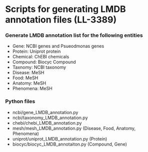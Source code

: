 # Scripts for generating LMDB annotation files (LL-3389)

### Generate LMDB annotation list for the following entities
- Gene: NCBI genes and Psueodmonas genes
- Protein: Uniprot protein
- Chemical: ChEBI chemicals
- Compound: Biocyc Compound
- Taxnomy: NCBI taxonomy
- Disease: MeSH
- Food: MeSH
- Anatomy: MeSH
- Phenomena: MeSH


### Python files
- ncbi/gene_LMDB_annotation.py
- ncbi/taxonomy_LMDB_annotation.py
- chebi/chebi_LMDB_annotation.py
- mesh/mesh_LMDB_annotation.py (Disease, Food, Anatomy, Phenomena)
- uniprot/uniprot_LMDB_annotation.py (Protein)
- biocyc/biocyc_LMDB_annotaiton.py (Compound, Gene)




